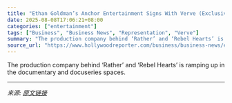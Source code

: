 ```yaml
---
title: "Ethan Goldman’s Anchor Entertainment Signs With Verve (Exclusive)"
date: 2025-08-08T17:06:21+08:00
categories: ["entertainment"]
tags: ["Business", "Business News", "Representation", "Verve"]
summary: "The production company behind ‘Rather’ and ‘Rebel Hearts’ is ramping up in the documentary and docuseries spaces."
source_url: "https://www.hollywoodreporter.com/business/business-news/ethan-goldman-anchor-entertainment-verve-1236340276/"
---
```


The production company behind ‘Rather’ and ‘Rebel Hearts’ is ramping up in the documentary and docuseries spaces.

---

*来源: [原文链接](https://www.hollywoodreporter.com/business/business-news/ethan-goldman-anchor-entertainment-verve-1236340276/)*
